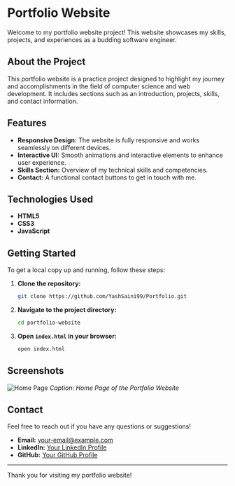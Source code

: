 # Portfolio Website

Welcome to my portfolio website project! This website showcases my skills, projects, and experiences as a budding software engineer.

## About the Project

This portfolio website is a practice project designed to highlight my journey and accomplishments in the field of computer science and web development. It includes sections such as an introduction, projects, skills, and contact information.

## Features

- **Responsive Design:** The website is fully responsive and works seamlessly on different devices.
- **Interactive UI:** Smooth animations and interactive elements to enhance user experience.
- **Skills Section:** Overview of my technical skills and competencies.
- **Contact:** A functional contact buttons to get in touch with me.

## Technologies Used

- **HTML5**
- **CSS3**
- **JavaScript**

## Getting Started

To get a local copy up and running, follow these steps:

1. **Clone the repository:**
   ```sh
   git clone https://github.com/YashSaini99/Portfolio.git
   ```

2. **Navigate to the project directory:**
   ```sh
   cd portfolio-website
   ```

3. **Open `index.html` in your browser:**
   ```sh
   open index.html
   ```

## Screenshots

![Home Page](https://media.discordapp.net/attachments/827081944931106856/1264542770371235882/Screenshot_from_2024-07-21_16-50-04.png?ex=669e40ba&is=669cef3a&hm=f1a159b355bffcf26516175b17dc5fce79aea10ef0c5e9e8ead6a02cdfb71fca&=&format=webp&quality=lossless&width=550&height=337)
*Caption: Home Page of the Portfolio Website*

## Contact

Feel free to reach out if you have any questions or suggestions!

- **Email:** [your-email@example.com](mailto:your-ysyashsaini3@gmail.com)
- **LinkedIn:** [Your LinkedIn Profile](https://www.linkedin.com/in/yash-saini-3aab02250/)
- **GitHub:** [Your GitHub Profile](https://github.com/YashSaini99)

---

Thank you for visiting my portfolio website!
